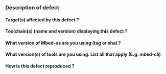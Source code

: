 <!--

   ************************************** WARNING **************************************

   The ciarcom bot parses this header automatically. Any deviation from the 
   template may cause the bot to automatically correct this header or may result in a 
   warning message, requesting updates.

   Please ensure all sections of the template below are filled in and no changes 
   are made to the template format. Only bugs should be raised here as issues. 
   Questions or enhancements should instead be raised on our forums:
   https://forums.mbed.com/ .

   *************************************************************************************

-->

### Description of defect

<!--
    Add detailed description of what you are reporting.
    Good example: https://os.mbed.com/docs/mbed-os/latest/contributing/workflow.html
-->


#### Target(s) affected by this defect ?


#### Toolchain(s) (name and version) displaying this defect ?


#### What version of Mbed-os are you using (tag or sha) ?
<!--
    For a released version please provide the release tag (this can be found as per the instructions below)

    mbed-os version can be found in /platform/mbed_version.h. The tag can be reconstructed as follows:
    mbed-os-MBED_MAJOR_VERSION.MBED_MINOR_VERSION.MBED_PATCH_VERSION
 
    Master branch is indicated by 'mbed-os-99.99.99
    
    For an issue found on Master please provide the sha being used.
-->


#### What version(s) of tools are you using. List all that apply (E.g. mbed-cli)


#### How is this defect reproduced ? 

<!--
    For connectivity issues it is recommended to enable mbed trace and join traces 
    generated by the logger to the issue. 
-->


